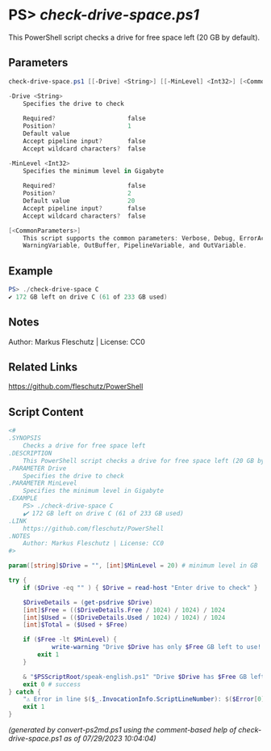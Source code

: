 PS> *check-drive-space.ps1*
====================

This PowerShell script checks a drive for free space left (20 GB by default).

Parameters
----------
```powershell
check-drive-space.ps1 [[-Drive] <String>] [[-MinLevel] <Int32>] [<CommonParameters>]

-Drive <String>
    Specifies the drive to check
    
    Required?                    false
    Position?                    1
    Default value                
    Accept pipeline input?       false
    Accept wildcard characters?  false

-MinLevel <Int32>
    Specifies the minimum level in Gigabyte
    
    Required?                    false
    Position?                    2
    Default value                20
    Accept pipeline input?       false
    Accept wildcard characters?  false

[<CommonParameters>]
    This script supports the common parameters: Verbose, Debug, ErrorAction, ErrorVariable, WarningAction, 
    WarningVariable, OutBuffer, PipelineVariable, and OutVariable.
```

Example
-------
```powershell
PS> ./check-drive-space C
✔️ 172 GB left on drive C (61 of 233 GB used)

```

Notes
-----
Author: Markus Fleschutz | License: CC0

Related Links
-------------
https://github.com/fleschutz/PowerShell

Script Content
--------------
```powershell
<#
.SYNOPSIS
	Checks a drive for free space left 
.DESCRIPTION
	This PowerShell script checks a drive for free space left (20 GB by default).
.PARAMETER Drive
	Specifies the drive to check
.PARAMETER MinLevel
	Specifies the minimum level in Gigabyte
.EXAMPLE
	PS> ./check-drive-space C
	✔️ 172 GB left on drive C (61 of 233 GB used)
.LINK
	https://github.com/fleschutz/PowerShell
.NOTES
	Author: Markus Fleschutz | License: CC0
#>

param([string]$Drive = "", [int]$MinLevel = 20) # minimum level in GB

try {
	if ($Drive -eq "" ) { $Drive = read-host "Enter drive to check" }

	$DriveDetails = (get-psdrive $Drive)
	[int]$Free = (($DriveDetails.Free / 1024) / 1024) / 1024
	[int]$Used = (($DriveDetails.Used / 1024) / 1024) / 1024
	[int]$Total = ($Used + $Free)

	if ($Free -lt $MinLevel) {
        	write-warning "Drive $Drive has only $Free GB left to use! ($Used of $Total GB used, minimum is $MinLevel GB)"
		exit 1
	}

	& "$PSScriptRoot/speak-english.ps1" "Drive $Drive has $Free GB left ($Total GB total)"
	exit 0 # success
} catch {
	"⚠️ Error in line $($_.InvocationInfo.ScriptLineNumber): $($Error[0])"
	exit 1
}
```

*(generated by convert-ps2md.ps1 using the comment-based help of check-drive-space.ps1 as of 07/29/2023 10:04:04)*
